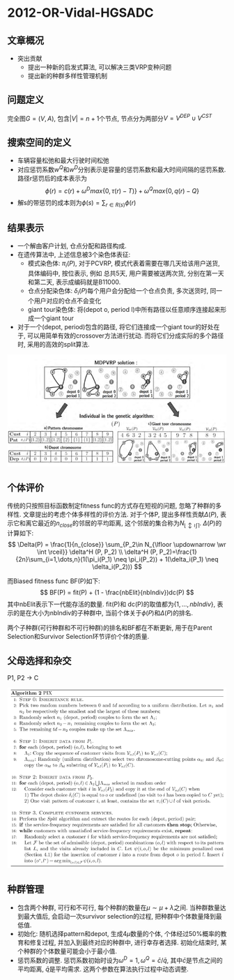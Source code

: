 # 2012-OR-Vidal-HGSADC

## 文章概况

- 突出贡献
  - 提出一种新的启发式算法, 可以解决三类VRP变种问题
  - 提出新的种群多样性管理机制



## 问题定义
完全图$G = (V,A)$, 包含$|V|=n+1$个节点, 节点分为两部分$V=V^{DEP}\cup V^{CST}$


## 搜索空间的定义

- 车辆容量松弛和最大行驶时间松弛
- 对应惩罚系数$w^Q$和$w^D$分别表示是容量的惩罚系数和最大时间间隔的惩罚系数. 路径r惩罚后的成本表示为
$$\phi(r) = c(r) + \omega^D max\{0, \tau(r) - T)\} + \omega^Q max\{0, q(r) - Q\}$$
- 解s的带惩罚的成本则为$\phi(s) = \sum_{r\in R(s)} \phi(r)$

## 结果表示

- 一个解由客户计划, 仓点分配和路径构成.
- 在遗传算法中, 上述信息被3个染色体表征:
  - 模式染色体: $\pi_i(P)$, 对于PCVRP, 模式代表着需要在哪几天给该用户送货, 具体编码中, 按位表示, 例如 总共5天, 用户需要被送两次货, 分别在第一天和第二天, 表示成编码就是B11000.
  - 仓点分配染色体: $\delta_{i}(P)$每个用户会分配给一个仓点负责, 多次送货时, 同一个用户对应的仓点不会变化
  - giant tour染色体: 将(depot o, period l)中所有路径以任意顺序连接起来形成一个giant tour
- 对于一个(depot, period)包含的路径, 将它们连接成一个giant tour的好处在于, 可以用简单有效的crossover方法进行扰动. 而将它们分成实际的多个路径时, 采用的高效的split算法.

![](../pictures/papers/vidal_or_2012/1.png)


## 个体评价

传统的只按照目标函数制定fitness func的方式存在短视的问题, 忽略了种群的多样性. 文章提出的考虑个体多样性的评价方法. 对于个体P, 提出多样性贡献$\Delta(P)$, 表示它和离它最近的$n_{close}$的邻居的平均距离, 这个邻居的集合称为$N_{\lfloor \updownarrow \wr \int \rceil}$. $\Delta(P)$的计算如下:
$$
\Delta(P) = \frac{1}{n_{close}} \sum_{P_2\in N_{\lfloor \updownarrow \wr \int \rceil}} \delta^H (P, P_2) \\
\delta^H (P, P_2)=\frac{1}{2n}\sum_{i=1,\dots,n}(1(\pi_i(P_1) \neq \pi_i(P_2)) + 1(\delta_i(P_1) \neq \delta_i(P_2)))
$$

而Biased fitness func BF(P)如下:
$$
BF(P) = fit(P) + (1 - \frac{nbElit}{nbIndiv})dc(P)
$$
其中nbElit表示下一代能存活的数量. fit(P)和 dc(P)的取值都为$\{1, \dots, nbIndiv\}$, 表示的是在大小为nbIndiv的子种群中, 当前个体关于$\phi(P)$和$\Delta(P)$的排名.

两个子种群(可行种群和不可行种群)的排名和BF都在不断更新, 用于在Parent Selection和Survivor Selection环节评价个体的质量.

 ## 父母选择和杂交
 P1, P2 -> C

 ![](../pictures/papers/vidal_or_2012/2.png)

 ## 种群管理

- 包含两个种群, 可行和不可行, 每个种群的数量在$\mu \sim \mu+\lambda$之间. 当种群数量达到最大值后, 会启动一次survivor selection的过程, 把种群中个体数量降到最低值.
- 初始化: 随机选择pattern和depot, 生成$4\mu$数量的个体, 个体经过50%概率的教育和修复过程, 并加入到最终对应的种群中, 进行幸存者选择. 初始化结束时, 某个种群的个体数量可能会小于最小值.
- 惩罚系数的调整. 惩罚系数初始时设为$\omega^D=1, \omega^Q=\bar{c}/\bar{q}$, 其中$\bar{c}$是节点之间的平均距离, $\bar{q}$是平均需求. 这两个参数在算法执行过程中动态调整. 